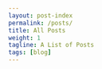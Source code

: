 ```yaml
---
layout: post-index
permalink: /posts/
title: All Posts
weight: 1
tagline: A List of Posts
tags: [blog]
---
```


